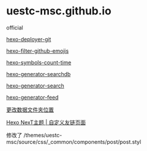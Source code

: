 # uestc-msc.github.io

official

[hexo-deployer-git](https://github.com/hexojs/hexo-deployer-git)

[hexo-filter-github-emojis](https://www.npmjs.com/package/hexo-filter-github-emojis)

[hexo-symbols-count-time](https://github.com/theme-next/hexo-symbols-count-time)

[hexo-generator-searchdb](https://github.com/theme-next/hexo-generator-searchdb)

[hexo-generator-search](https://github.com/wzpan/hexo-generator-search)

[hexo-generator-feed](https://github.com/hexojs/hexo-generator-feed)

[更改数据文件夹位置](https://leojhonsong.github.io/About-My-Custom-Settings-of-My-Next-Theme-Blog-and-Problem-Killing/#Improved-the-arrangement-of-images-in-asset-folder)

[Hexo NexT主题 | 自定义友链页面](https://blog.asucreyau.xyz/2018/12/29/hexo-next-customize-link-page/)

修改了 /themes/uestc-msc/source/css/_common/components/post/post.styl
